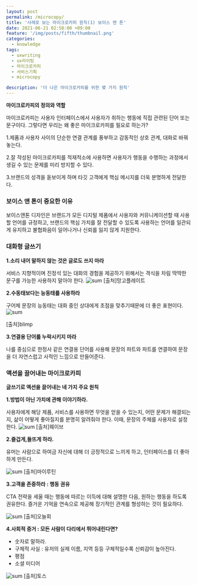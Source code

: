 ```yaml
---
layout: post
permalink: /microcopy/
title: '사례로 보는 마이크로카피 원칙(1) 보이스 앤 톤'
date: 2021-06-21 02:58:00 +09:00
feature: '/img/posts/fifth/thumbnail.png'
categories:
  - knowledge
tags:
  - uxwriting
  - ux라이팅
  - 마이크로카피
  - 서비스기획
  - microcopy

description: '더 나은 마이크로카피를 위한 몇 가지 원칙'
---
```


**마이크로카피의 정의와 역할**

마이크로카피는 사용자 인터페이스에서 사용자가 취하는 행동에 직접 관련된 단어 또는 문구이다.
그렇다면 우리는 왜 좋은 마이크로카피를 필요로 하는가?

1.제품과 사용자 사이의 단순한 연결 관계를 풍부하고 감동적인 상호 관계, 대화로 바꿔 놓는다.

2.잘 작성된 마이크로카피를 적재적소에 사용하면 사용자가 행동을 수행하는 과정에서 생길 수 있는 문제를 미리 방지할 수 있다.

3.브랜드의 성격을 돋보이게 하며 타깃 고객에게 핵심 메시지를 더욱 분명하게 전달한다.

### **보이스 앤 톤이 중요한 이유**

보이스앤톤 디자인은 브랜드가 모든 디지털 제품에서 사용자와 커뮤니케이션할 때 사용할 언어를 규정하고, 브랜드의 핵심 가치를 잘 전달할 수 있도록 사용하는 언어를 일관되게 유지하고 불협화음이 일어나거나 신뢰를 잃지 않게 지원한다.

### **대화형 글쓰기**

**1.소리 내어 말하지 않는 것은 글로도 쓰지 마라**

서비스 지향적이며 진정석 있는 대화의 경험을 제공하기 위해서는 격식을 차림 딱딱한 문구를 가능한 사용하지 말아야 한다.
![sum](/img/posts/fifth/1.jpeg)
[출처]망고플레이트

**2.수동태보다는 능동태를 사용하라**

구어체 문장의 능동태는 대화 중인 상대에게 초점을 맞추기때문에 더 좋은 표현이다.
![sum](/img/posts/fifth/2.jpeg)

[출처]blimp

**3.연결용 단어를 누락시키지 마라**

나를 중심으로 한정사 같은 연결용 단어를 사용해 문장의 파트와 파트를 연결하여 문장을 더 자연스럽고 사적인 느낌으로 만들어준다.

### **액션을 끌어내는 마이크로카피**
**글쓰기로 액션을 끌어내는 네 가지 주요 원칙**

**1.방법이 아닌 가치에 관해 이야기하라.**

사용자에게 해당 제품, 서비스를 사용하면 무엇을 얻을 수 있는지, 어떤 문제가 해결되는지, 삶이 어떻게 좋아질지를 분명히 알려줘야 한다.
이때, 문장의 주체를 사용자로 설정한다.
![sum](/img/posts/fifth/3.png)
[출처]웨이브

**2.즐겁게,들뜨게 하라.**

유머는 사람으로 하여금 자신에 대해 더 긍정적으로 느끼게 하고, 인터페이스를 더 좋아하게 만든다.

![sum](/img/posts/fifth/4.png)
[출처]마이루틴

**3.고객을 존중하라 : 행동 권유**

CTA 전략을 세울 때는 행동에 따르는 이득에 대해 설명한 다음, 원하는 행동을 하도록 권유한다.
즐거운 기억을 연속으로 제공해 장기적인 관계를 형성하는 것이 필요하다.

![sum](/img/posts/fifth/5.png)
[출처]오늘회

**4.사회적 증거 : 모든 사람이 다리에서 뛰어내린다면?**
- 숫자로 말하라.
- 구체적 사실 : 유저의 실제 이름, 지역 등등 구체적일수록 신뢰감이 높아진다.
- 평점
- 소셜 미디어

![sum](/img/posts/fifth/6.jpeg)
[출처]토스
